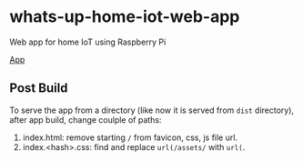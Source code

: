 # whats-up-home-iot-web-app
Web app for home IoT using Raspberry Pi

<a href="https://tareqnewazshahriar.github.io/whats-up-home-iot-web-app/dist">App</a>


## Post Build
To serve the app from a directory (like now it is served from `dist` directory), after app build, change coulple of paths:
1. index.html: remove starting `/` from favicon, css, js file url.
2. index.&lt;hash&gt;.css: find and replace `url(/assets/` with `url(`.
